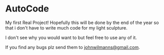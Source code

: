 # AutoCode
My first Real Project!
Hopefully this will be done by the end of the year so that i don't have to write much code for my light sculpture. 

I don't see why you would want to but feel free to use any of it.

If you find any bugs plz send them to johnwilmanns@gmail.com. 

